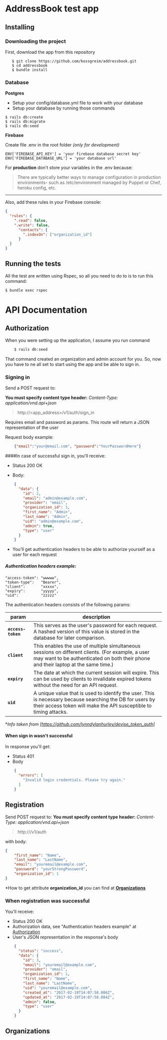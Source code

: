 # AddressBook test app

## Installing

### Downloading the project

First, download the app from this repository

```
   $ git clone https://github.com/kossgreim/addressbook.git
   $ cd addressbook
   $ bundle install
```

### Database

**Postgres**

- Setup your config/database.yml file to work with your database
- Setup your database by running those commands

```
$ rails db:create
$ rails db:migrate
$ rails db:seed
```

**Firebase**

Create file .env in the root folder *(only for development)* <br/>

```
ENV['FIREBASE_API_KEY'] = 'your firebase database secret key'
ENV['FIREBASE_DATABASE_URL'] = 'your database url'
```

For **production** don't store your variables in the .env because:

>There are typically better ways to manage configuration in production environments- such as /etc/environment managed by Puppet or Chef, heroku config, etc.

<hr>
<p>Also, add these rules in your Firebase console:</p>

```json
{
  "rules": {
    ".read": false,
    ".write": false,
      "contacts": {
        ".indexOn": ["organization_id"]
      }
  }
}
```

## Running the tests

All the test are written using Rspec, so all you need to do to is to run this command:

```
$ bundle exec rspec
```
# API Documentation

## Authorization

When you were setting up the application, I assume you run command

```bash
    $ rails db:seed
```

That command created an organization and admin account for you.
So, now you have to ne all set to start using the app and be able to sign in.

### Signing in
Send a POST request to:

__You must specify content type header:__ *Content-Type: application/vnd.api+json*

> http://<app_address>/v1/auth/sign_in

Requires email and password as params. This route will return a JSON representation of the user

Request body example:

```json
    {"email":"your@email.com", "password":"YourPasswordHere"}
```

####In case of successful sign in, you'll receive:

- Status 200 OK

- Body:
```json
    {
      "data": {
        "id": 2,
        "email": "admin@example.com",
        "provider": "email",
        "organization_id": 3,
        "first_name": "Admin",
        "last_name": "Admin",
        "uid": "admin@example.com",
        "admin": true,
        "type": "user"
      }
    }
```
- You'll get authentication headers to be able to authorize yourself as a user for each request
##### Authentication headers example:
~~~
"access-token": "wwwww",
"token-type":   "Bearer",
"client":       "xxxxx",
"expiry":       "yyyyy",
"uid":          "zzzzz"
~~~

The authentication headers consists of the following params:

| param | description |
|---|---|
| **`access-token`** | This serves as the user's password for each request. A hashed version of this value is stored in the database for later comparison. |
| **`client`** | This enables the use of multiple simultaneous sessions on different clients. (For example, a user may want to be authenticated on both their phone and their laptop at the same time.) |
| **`expiry`** | The date at which the current session will expire. This can be used by clients to invalidate expired tokens without the need for an API request. |
| **`uid`** | A unique value that is used to identify the user. This is necessary because searching the DB for users by their access token will make the API susceptible to timing attacks. |

**Info taken from [https://github.com/lynndylanhurley/devise_token_auth]*

#### When sign in wasn't successful

In response you'll get:

- Status 401
- Body

```json
    {
      "errors": [
        "Invalid login credentials. Please try again."
      ]
    }
```

## Registration

Send POST request to:
__You must specify content type header:__ *Content-Type: application/vnd.api+json*
>http://<app-ddress>/v1/auth

with body:

```json
{
	"first_name": "Name",
	"last_name": "LastName",
	"email": "youremail@example.com", 
	"password": "yourStrongPassword",
	"organization_id": 1
}
```
*How to get attribute **organization_id** you can find at **[Organizations](#organizations)**

### When registration was successful

You'll receive:
- Status 200 OK
- Authorization data, see "Authentication headers example" at [Authorization](#authorization)
- User's JSON representation in the response's body

```json
    {
      "status": "success",
      "data": {
        "id": 3,
        "email": "youremail@example.com",
        "provider": "email",
        "organization_id": 1,
        "first_name": "Name",
        "last_name": "LastName",
        "uid": "youremail@example.com",
        "created_at": "2017-02-19T14:07:58.006Z",
        "updated_at": "2017-02-19T14:07:58.084Z",
        "admin": false,
        "type": "user"
      }
    }
```

## Organizations